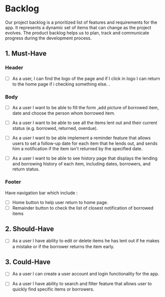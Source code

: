 # Backlog

Our project backlog is a prioritized list of features and requirements for the app. It represents a dynamic set of items that can change as the project evolves. The product backlog helps us to plan, track and communicate progress during the development process.

## 1. Must-Have

### Header

- [ ] As a user, I can find the logo of the page  and if I click in logo I can return to the home page if i checking something else. .


### Body

- [ ] As a user  I want to be able to fill the form ,add picture of borrowed item, date and choose the person whom borrowed item.
- [ ] As a user I want to be able to see all the items lent out and their current status (e.g. borrowed, returned, overdue). 
- [ ] As a user I want to be able implement a reminder feature that allows users to set a follow-up date for each item that he lends out, and sends him a notification if the item isn't returned by the specified date. 
- [ ] As a user I want to be able to see  history page that displays the lending and borrowing history of each item, including dates, borrowers, and return status.


### Footer

Have navigation bar which include : 

- [ ] Home button to help user return to home page.
- [ ] Remainder button to check the list of closest notification of borrowed items 
## 2. Should-Have

- [ ] As a user  I have  ability to edit or delete items he has lent out if he makes a mistake or if the borrower returns the item early. 

## 3. Could-Have

- [ ] As a user I can create a user account and login functionality for the app. 
- [ ] As a user  I have  ability  to  search and filter feature that allows user to quickly find specific items or borrowers. 

